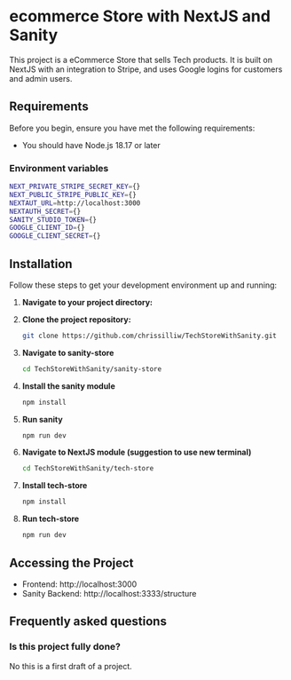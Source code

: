 # ecommerce Store with NextJS and Sanity

This project is a eCommerce Store that sells Tech products. It is built on NextJS with an integration to Stripe, and uses Google logins for customers and admin users. 

## Requirements

Before you begin, ensure you have met the following requirements:
* You should have Node.js 18.17 or later

### Environment variables
   ```bash
   NEXT_PRIVATE_STRIPE_SECRET_KEY={}
   NEXT_PUBLIC_STRIPE_PUBLIC_KEY={}
   NEXTAUT_URL=http://localhost:3000
   NEXTAUTH_SECRET={}
   SANITY_STUDIO_TOKEN={}
   GOOGLE_CLIENT_ID={}
   GOOGLE_CLIENT_SECRET={}
   ```

## Installation

Follow these steps to get your development environment up and running:

1. **Navigate to your project directory:**

2. **Clone the project repository:**
   ```bash
   git clone https://github.com/chrissilliw/TechStoreWithSanity.git
   ```

3. **Navigate to sanity-store**
   ```bash
   cd TechStoreWithSanity/sanity-store
   ```

4. **Install the sanity module**
   ```bash
   npm install
   ```

5. **Run sanity**
   ```bash
   npm run dev
   ```

6. **Navigate to NextJS module (suggestion to use new terminal)**
   ```bash 
   cd TechStoreWithSanity/tech-store
   ```
7. **Install tech-store**
   ```bash
   npm install
   ```
8. **Run tech-store**
   ```bash
   npm run dev
   ```

## Accessing the Project
* Frontend: http://localhost:3000
* Sanity Backend: http://localhost:3333/structure

## Frequently asked questions

### Is this project fully done?
No this is a first draft of a project. 
